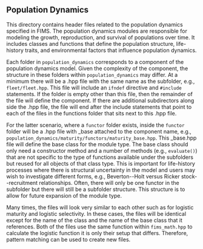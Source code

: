 ## Population Dynamics

This directory contains header files related to the population dynamics specified in FIMS. The population dynamics modules are responsible for modeling the growth, reproduction, and survival of populations over time. It includes classes and functions that define the population structure, life-history traits, and environmental factors that influence population dynamics.

Each folder in `population_dynamics` corresponds to a component of the population dynamics model. Given the complexity of the component, the structure in these folders within `population_dynamics` may differ. At a minimum there will be a .hpp file with the same name as the subfolder, e.g., `fleet/fleet.hpp`. This file will include an `ifndef` directive and `#include` statements. If the folder is empty other than this file, then the remainder of the file will define the component. If there are additional subdirectors along side the .hpp file, the file will end after the include statements that point to each of the files in the functions folder that sits next to this .hpp file.

For the latter scenario, where a `functor` folder exists, inside the `functor` folder will be a .hpp file with _base attached to the component name, e.g., `population_dynamics/maturity/functors/maturity_base.hpp`. This _base.hpp file will define the base class for the module type. The base class should only need a constructor method and a number of methods (e.g., `evaluate()`) that are not specific to the type of functions available under the subfolders but reused for all objects of that class type. This is important for life-history processes where there is structural uncertainty in the model and users may wish to investigate different forms, e.g., Beverton--Holt versus Ricker stock--recruitment relationships. Often, there will only be one functor in the subfolder but there will still be a subfolder structure. This structure is to allow for future expansion of the module type.

Many times, the files will look very similar to each other such as for logistic maturity and logistic selectivity. In these cases, the files will be identical except for the name of the class and the name of the base class that it references. Both of the files use the same function within `fims_math.hpp` to calculate the logistic function it is only their setup that differs. Therefore, pattern matching can be used to create new files.
